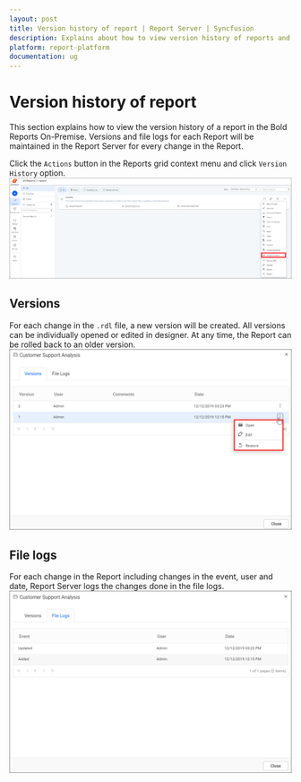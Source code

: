 ```yaml
---
layout: post
title: Version history of report | Report Server | Syncfusion
description: Explains about how to view version history of reports and file logs for each report in the Bold Reports On-Premise.
platform: report-platform
documentation: ug
---
```


# Version history of report

This section explains how to view the version history of a report in the Bold Reports On-Premise. Versions and file logs for each Report will be maintained in the Report Server for every change in the Report.

Click the `Actions` button in the Reports grid context menu and click `Version History` option.
![Version History Option](/static/assets/on-premise/images/manage-content/manage-reports/versions-history-option.png)

## Versions

For each change in the `.rdl` file, a new version will be created. All versions can be individually opened or edited in designer. At any time, the Report can be rolled back to an older version.
![Versions](/static/assets/on-premise/images/manage-content/manage-reports/versions.png)

## File logs

For each change in the Report including changes in the event, user and date, Report Server logs the changes done in the file logs.
![File logs](/static/assets/on-premise/images/manage-content/manage-reports/file-logs.png)
